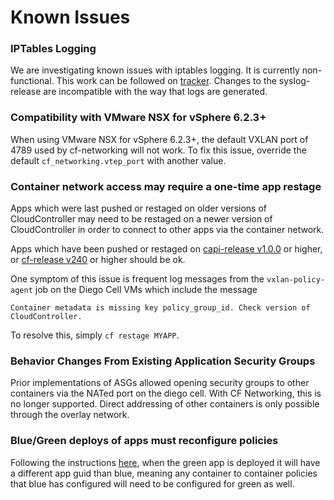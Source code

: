 # Known Issues

### IPTables Logging

  We are investigating known issues with iptables logging. It is currently non-functional.
  This work can be followed on [tracker](https://www.pivotaltracker.com/story/show/156589146).
  Changes to the syslog-release are incompatible with the way that logs are generated.

### Compatibility with VMware NSX for vSphere 6.2.3+

  When using VMware NSX for vSphere 6.2.3+, the default VXLAN port of 4789 used by cf-networking will not work.
  To fix this issue, override the default `cf_networking.vtep_port` with another value.

### Container network access may require a one-time app restage
  Apps which were last pushed or restaged on older versions of CloudController
  may need to be restaged on a newer version of CloudController in order to
  connect to other apps via the container network.

  Apps which have been pushed or restaged on [capi-release v1.0.0](https://github.com/cloudfoundry/capi-release/releases/tag/v1.0.0)
  or higher, or [cf-release v240](https://github.com/cloudfoundry/cf-release/releases/tag/v240) or higher
  should be ok.

  One symptom of this issue is frequent log messages from the `vxlan-policy-agent` job on
  the Diego Cell VMs which include the message
  ```
  Container metadata is missing key policy_group_id. Check version of CloudController.
  ```

  To resolve this, simply `cf restage MYAPP`.

###  Behavior Changes From Existing Application Security Groups
  Prior implementations of ASGs allowed opening security groups to other containers
  via the NATed port on the diego cell.  With CF Networking, this is no longer supported.
  Direct addressing of other containers is only possible through the overlay network.

### Blue/Green deploys of apps must reconfigure policies
  Following the instructions
  [here](https://docs.cloudfoundry.org/devguide/deploy-apps/blue-green.html),
  when the green app is deployed it will have a different app guid than blue,
  meaning any container to container policies that blue has configured will need
  to be configured for green as well.
